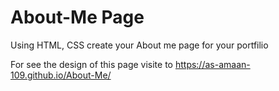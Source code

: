 # About-Me Page

Using HTML, CSS create your About me page for your portfilio

For see the design of this page visite to https://as-amaan-109.github.io/About-Me/

